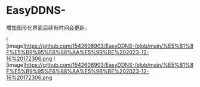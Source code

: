 # EasyDDNS-
增加图形化界面后续有时间会更新。


![image]https://github.com/1542608903/EasyDDNS-/blob/main/%E5%B1%8F%E5%B9%95%E6%88%AA%E5%9B%BE%202023-12-16%20172306.png
![image]https://github.com/1542608903/EasyDDNS-/blob/main/%E5%B1%8F%E5%B9%95%E6%88%AA%E5%9B%BE%202023-12-16%20172306.png
